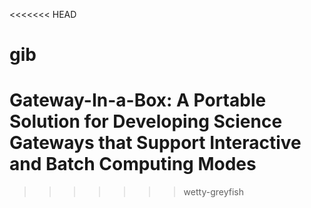 <<<<<<< HEAD
# gib
Gateway-In-a-Box: A Portable Solution for Developing Science Gateways that Support Interactive and Batch Computing Modes 
=======
>>>>>>> wetty-greyfish
